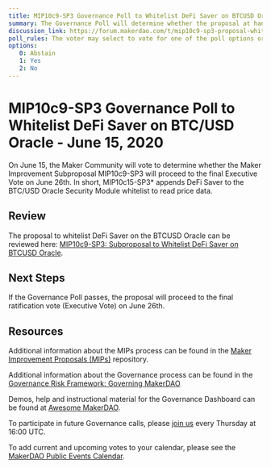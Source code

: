 ```yaml
---
title: MIP10c9-SP3 Governance Poll to Whitelist DeFi Saver on BTCUSD Oracle - June 15, 2020
summary: The Governance Poll will determine whether the proposal at hand will proceed to an Executive Vote. 
discussion_link: https://forum.makerdao.com/t/mip10c9-sp3-proposal-whitelist-defi-saver-on-wbtcusd-oracle/2528
poll_rules: The voter may select to vote for one of the poll options or they may elect to abstain from the poll entirely
options:
   0: Abstain
   1: Yes
   2: No
---
```

# MIP10c9-SP3 Governance Poll to Whitelist DeFi Saver on BTC/USD Oracle - June 15, 2020

On June 15, the Maker Community will vote to determine whether the Maker Improvement Subproposal MIP10c9-SP3 will proceed to the final Executive Vote on June 26th. In short, MIP10c15-SP3* appends DeFi Saver to the BTC/USD Oracle Security Module whitelist to read price data.

## Review

The proposal to whitelist DeFi Saver on the BTCUSD Oracle can be reviewed here: [MIP10c9-SP3: Subproposal to Whitelist DeFi Saver on BTCUSD Oracle](https://forum.makerdao.com/t/mip10c9-sp3-proposal-whitelist-defi-saver-on-wbtcusd-oracle/2528).

## Next Steps

If the Governance Poll passes, the proposal will proceed to the final ratification vote (Executive Vote) on June 26th.

## Resources

Additional information about the MIPs process can be found in the [Maker Improvement Proposals (MIPs)](https://github.com/makerdao/mips) repository.

Additional information about the Governance process can be found in the [Governance Risk Framework: Governing MakerDAO](https://community-development.makerdao.com/governance/governance-risk-framework)

Demos, help and instructional material for the Governance Dashboard can be found at [Awesome MakerDAO](https://awesome.makerdao.com/#voting).

To participate in future Governance calls, please [join us](https://community-development.makerdao.com/governance/governance-and-risk-meetings) every Thursday at 16:00 UTC.

To add current and upcoming votes to your calendar, please see the [MakerDAO Public Events Calendar](https://calendar.google.com/calendar/embed?src=makerdao.com_3efhm2ghipksegl009ktniomdk%40group.calendar.google.com&ctz=America%2FLos_Angeles).
